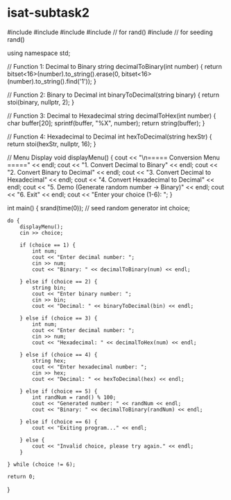 # isat-subtask2
#include <iostream>
#include <string>
#include <bitset>
#include <cstdlib>  // for rand()
#include <ctime>    // for seeding rand()

using namespace std;

// Function 1: Decimal to Binary
string decimalToBinary(int number) {
    return bitset<16>(number).to_string().erase(0, bitset<16>(number).to_string().find('1'));
}

// Function 2: Binary to Decimal
int binaryToDecimal(string binary) {
    return stoi(binary, nullptr, 2);
}

// Function 3: Decimal to Hexadecimal
string decimalToHex(int number) {
    char buffer[20];
    sprintf(buffer, "%X", number);
    return string(buffer);
}

// Function 4: Hexadecimal to Decimal
int hexToDecimal(string hexStr) {
    return stoi(hexStr, nullptr, 16);
}

// Menu Display
void displayMenu() {
    cout << "\n===== Conversion Menu =====" << endl;
    cout << "1. Convert Decimal to Binary" << endl;
    cout << "2. Convert Binary to Decimal" << endl;
    cout << "3. Convert Decimal to Hexadecimal" << endl;
    cout << "4. Convert Hexadecimal to Decimal" << endl;
    cout << "5. Demo (Generate random number -> Binary)" << endl;
    cout << "6. Exit" << endl;
    cout << "Enter your choice (1-6): ";
}

int main() {
    srand(time(0)); // seed random generator
    int choice;

    do {
        displayMenu();
        cin >> choice;

        if (choice == 1) {
            int num;
            cout << "Enter decimal number: ";
            cin >> num;
            cout << "Binary: " << decimalToBinary(num) << endl;

        } else if (choice == 2) {
            string bin;
            cout << "Enter binary number: ";
            cin >> bin;
            cout << "Decimal: " << binaryToDecimal(bin) << endl;

        } else if (choice == 3) {
            int num;
            cout << "Enter decimal number: ";
            cin >> num;
            cout << "Hexadecimal: " << decimalToHex(num) << endl;

        } else if (choice == 4) {
            string hex;
            cout << "Enter hexadecimal number: ";
            cin >> hex;
            cout << "Decimal: " << hexToDecimal(hex) << endl;

        } else if (choice == 5) {
            int randNum = rand() % 100;
            cout << "Generated number: " << randNum << endl;
            cout << "Binary: " << decimalToBinary(randNum) << endl;

        } else if (choice == 6) {
            cout << "Exiting program..." << endl;

        } else {
            cout << "Invalid choice, please try again." << endl;
        }

    } while (choice != 6);

    return 0;
}

    
   
